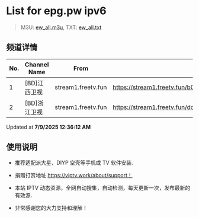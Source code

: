 # List for **epg.pw ipv6**

> M3U: [ew_all.m3u](./ew_all.m3u ), TXT: [ew_all.txt](./txt/ew_all.txt )

## 频道详情

| No. | Channel Name | From | Source |
| --- | ------------ | ---- | ------ |
| 1 | [BD]江西卫视 | stream1.freetv.fun | <https://stream1.freetv.fun/b071204ad4e5ce5292576c68d4cd0a820cedfb670d1ac92f9352fd7bf8c9d954.m3u8> |
| 2 | [BD]浙江卫视 | stream1.freetv.fun | <https://stream1.freetv.fun/dc678a7cfa8dc7fb84882d8a23fc848b654b39e90a6a64b505ec1447b34f44d1.m3u8> |

Updated at **7/9/2025 12:36:12 AM**

## 使用说明

- 推荐适配派大星、DIYP 空壳等手机或 TV 软件安装.

- 捐赠打赏地址 <https://viptv.work/about/support！>

- 本站 IPTV 动态资源，全网自动搜集，自动检测，每天更新一次，发布最新的有效源.

- 非常感谢您的大力支持和理解！
